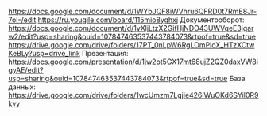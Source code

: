 https://docs.google.com/document/d/1WYbJQF8iWVhru6QFRD0t7RmE8Jr-7oI-/edit
https://ru.yougile.com/board/115mio8yghxj
Документооборот:
https://docs.google.com/document/d/1yXljLtzX2GifHjNDO43UWVqeE3jgarw2/edit?usp=sharing&ouid=107847463537443784073&rtpof=true&sd=true
https://drive.google.com/drive/folders/17PT_0nLpW6RgLOmPloX_HTzXCtwKeBLy?usp=drive_link
Презентация: https://docs.google.com/presentation/d/1jw2ot5GX17mt68ujZ2QZ0daxVW8igyAE/edit?usp=sharing&ouid=107847463537443784073&rtpof=true&sd=true
База данных:
https://drive.google.com/drive/folders/1wcUmzm7Lgjie426iWuOKd6SYil0R9kvy
